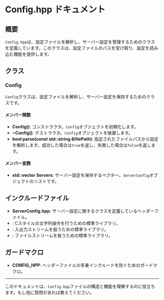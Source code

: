 # Config.hpp ドキュメント

## 概要
`Config.hpp`は、設定ファイルを解析し、サーバー設定を管理するためのクラスを定義しています。このクラスは、設定ファイルのパスを受け取り、設定を読み込む機能を提供します。

## クラス

### Config
`Config`クラスは、設定ファイルを解析し、サーバー設定を保持するためのクラスです。

#### メンバー関数

- **Config()**: コンストラクタ。`Config`オブジェクトを初期化します。
- **~Config()**: デストラクタ。`Config`オブジェクトを破棄します。
- **bool parse(const std::string &filePath)**: 指定されたファイルパスから設定を解析します。成功した場合は`true`を返し、失敗した場合は`false`を返します。

#### メンバー変数

- **std::vector<ServerConfig> Servers**: サーバー設定を保持するベクター。`ServerConfig`オブジェクトのリストです。

## インクルードファイル

- **ServerConfig.hpp**: サーバー設定に関するクラスを定義しているヘッダーファイル。
- **<cstring>**: Cスタイルの文字列操作を行うための標準ライブラリ。
- **<iostream>**: 入出力ストリームを扱うための標準ライブラリ。
- **<fstream>**: ファイルストリームを扱うための標準ライブラリ。

## ガードマクロ

- **CONFIG_HPP**: ヘッダーファイルの多重インクルードを防ぐためのガードマクロ。

---

このドキュメントは、`Config.hpp`ファイルの構造と機能を理解するのに役立ちます。もし他に質問があれば教えてください。
